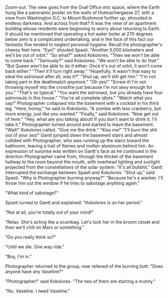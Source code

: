 Zoom-out. The view goes from the Oval Office into space, where the Earth hung like a panoramic poster on the walls of Hutmachergasse 27, with a view from Washington D.C. to Mount Rushmore further up, shrouded in endless darkness.
And across from that? It was the view of an apartment building whose residents were beginning to worry about returning to Earth. It should be mentioned that operating a hot water boiler at 270 degrees below zero is a complicated undertaking, and in the face of this fact our fantastic five tended to neglect personal hygiene. Recall the photographer's cheesy feet here.
"Eyo!" shouted Spasti. "Another 5,000 kilometers and we'll be out of orbit."
"So what?" asked Kokolores.
"Then we won't be able to come back."
"Seriously?" said Kokolores. "We won't be able to do that."
"But Queen won't be able to do it either. Once it's out of orbit, it won't come back either." "Then it'll turn right away." "Hopefully. It wasn't that easy to steal the astronaut after all, was it?" "Shut up, we'll still get him." "I'm not taking part in the deathmatch anymore." "Oh yes!" "Screw it! I'm not throwing myself into the crossfire just because I'm not sexy enough for you." "That's so typical." "You want the astronaut, but you already have four astronauts in this house." "You're all complete idiots." "Watch what you say!" Photographer collapsed into the basement with a cocktail in his third leg. "Here, honey," he said to Kokolores. "A zombie with less cranberry, but more energy, just like you wanted." "Finally," said Kokolores. "Now get out of here." "Hey, what are you talking about! If you don't want to drink it, I'll take it." Photographer turned around and started to leave the basement.
"Wait!" Kokolores called. "Give me the drink."
"Kiss me!"
"I'll burn the shit out of your ass!"
Gantt jumped down the basement stairs and almost collided with Photographer, who was running up the stairs toward the bathroom, leaving a trail of flames and molten aluminum behind him.
An expression of surprise was written on Gantt's face as he continued in the direction Photographer came from, through the thicket of the basement hallway to the room beyond the mouth, with overhead lighting and sunlight projected from the constellations of the solar system.
"It's all bullshit," Gantt interrupted the exchange between Spasti and Kokolores.
"Shut up," said Spasti.
"Why is Photographer burning anyway?"
"Because he's a wanker. I'll throw him out the window if he tries to sabotage anything again."

"What kind of sabotage?"

Spasti turned to Gantt and explained: "Kokolores is on her period."

"Not at all, you're totally out of your mind!"

"Relax. She's acting like a scumbag. Let's lock her in the broom closet and then we'll chill on Mars or something."

"Do you really think so?"

"Until we die. One way ride."

"Boy, I'm in."

Photographer returned to the group, now relieved of the burning butt. "Does anyone have any Vaseline?"

"Photographer!" said Kokolores. "The two of them are starting a mutiny."

"No. Vaseline. I need Vaseline."